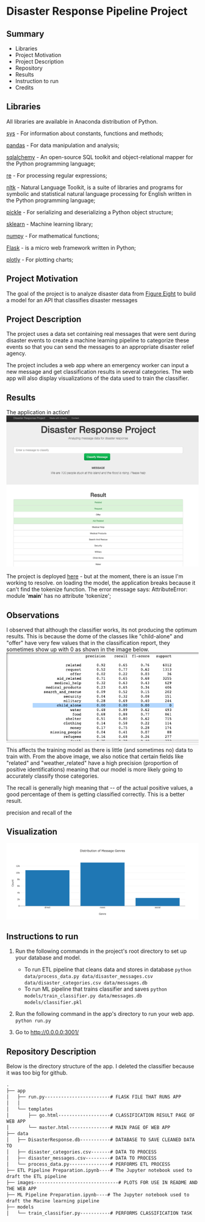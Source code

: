 # Disaster Response Pipeline Project
## Summary
- Libraries
- Project Motivation 
- Project Description
- Repository 
- Results
- Instruction to run
- Credits


## Libraries
All libraries are available in Anaconda distribution of Python.

[sys](https://www.python-course.eu/sys_module.php) - For information about constants, functions and methods; 

[pandas](https://pandas.pydata.org/pandas-docs/stable/getting_started/install.html) - For data manipulation and analysis;

[sqlalchemy](https://numpy.org/doc/stable/user/absolute_beginners.html) - An open-source SQL toolkit and object-relational mapper for the Python programming language;

[re](https://docs.python.org/3/library/re.html) - For processing regular expressions;

[nltk](https://www.nltk.org/) - Natural Language Toolkit, is a suite of libraries and programs for symbolic and statistical natural language processing for English written in the Python programming language;

[pickle](https://docs.python.org/3/library/pickle.html) - For serializing and deserializing a Python object structure;

[sklearn](https://scikit-learn.org/stable/) - Machine learning library; 

[numpy](https://numpy.org/doc/stable/user/absolute_beginners.html) - For mathematical functions;

[Flask](https://flask.palletsprojects.com/en/1.1.x/) - is a micro web framework written in Python;

[plotly](https://plotly.com/) - For plotting charts;

## Project Motivation 

The goal of the project is to analyze disaster data from [Figure Eight](https://www.figure-eight.com/) to build a model for an API that classifies disaster messages 

## Project Description

The project uses a data set containing real messages that were sent during disaster events  to create a machine learning pipeline to categorize these events so that you can send the messages to an appropriate disaster relief agency.

The project includes a web app where an emergency worker can input a new message and get classification results in several categories. The web app will also display visualizations of the data used to train the classifier.


## Results
 
The application in action!
![title](images/app_screenshot.png)

The project is deployed [here](https://www.python-course.eu/sys_module.php) - but at the moment, there is an issue I'm working to resolve. on loading the model, the application breaks because it can't find the tokenize function. The error message says: AttributeError: module '__main__' has no attribute 'tokenize'; 

## Observations
I observed that although the classifier works, its not producing the optimum results. 
This is because the dome of the classes like "child-alone" and "offer" have very few values that in the classification report, they sometimes show up with 0 as shown in the image below.
![title](images/classification_report.png)
This affects the training model as there is little (and sometimes no) data to train with. 
From the above image, we also notice that certain fields like "related" and "weather_related" have a high precision (proportion of positive identifications) meaning that our model is more likely going to accurately classify those categories.

The recall is generally high meaning that -- of the actual positive values, a good percentage of them is getting classified correctly. This is a better result.

precision and recall of the 
## Visualization

![title](images/newplot.png)

## Instructions to run 
1. Run the following commands in the project's root directory to set up your database and model.

    - To run ETL pipeline that cleans data and stores in database
        `python data/process_data.py data/disaster_messages.csv data/disaster_categories.csv data/messages.db`
    - To run ML pipeline that trains classifier and saves
        `python models/train_classifier.py data/messages.db models/classifier.pkl`

2. Run the following command in the app's directory to run your web app.
    `python run.py`

3. Go to http://0.0.0.0:3001/

## Repository Description
Below is the directory structure of the app. I deleted the classifier because it was too big for github.
```
.
├── app
│   ├── run.py------------------------# FLASK FILE THAT RUNS APP
│   │   
│   └── templates
│       ├── go.html-------------------# CLASSIFICATION RESULT PAGE OF WEB APP
│       └── master.html---------------# MAIN PAGE OF WEB APP
├── data
│   ├── DisasterResponse.db-----------# DATABASE TO SAVE CLEANED DATA TO
│   ├── disaster_categories.csv-------# DATA TO PROCESS
│   ├── disaster_messages.csv---------# DATA TO PROCESS
│   └── process_data.py---------------# PERFORMS ETL PROCESS
├── ETL Pipeline Preparation.ipynb----# The Jupyter notebook used to draft the ETL pipeline
├── images-------------------------------# PLOTS FOR USE IN README AND THE WEB APP
├── ML Pipeline Preparation.ipynb----# The Jupyter notebook used to draft the Macine learning pipeline
├── models
│   └── train_classifier.py-----------# PERFORMS CLASSIFICATION TASK

```